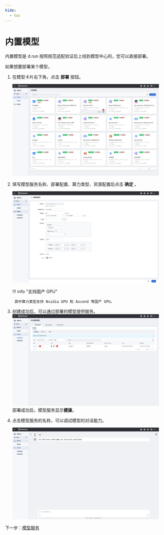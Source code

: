 ```yaml
---
hide:
  - toc
---
```


# 内置模型

内置模型是 d.run 按照规范适配验证后上线到模型中心的，您可以直接部署。

如果想要部署某个模型，

1. 在模型卡片右下角，点击 **部署** 按钮。

    ![点击部署按钮](../images/image.png)

2. 填写模型服务名称、部署配置、算力类型、资源配置后点击 **确定** 。

    ![填写参数](../images/image-1.png)

    !!! info "支持国产 GPU"

        其中算力类型支持 Nvidia GPU 和 Ascend 等国产 GPU。

3. 创建成功后，可以通过部署的模型提供服务。
   ![alt text](../images/image-2.png)
   部署成功后，模型服务显示**健康**。

4. 点击模型服务的名称，可以调试模型的对话能力。
    
    ![alt text](../images/image-3.png)

下一步：[模型服务](../model-service/local.md#_3)
